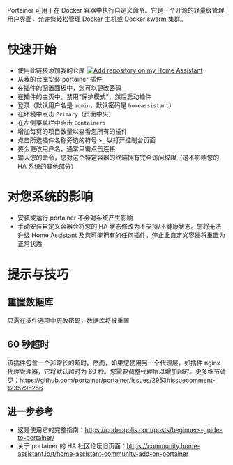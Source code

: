 Portainer 可用于在 Docker 容器中执行自定义命令。它是一个开源的轻量级管理用户界面，允许您轻松管理 Docker 主机或 Docker swarm 集群。

# 快速开始
- 使用此链接添加我的仓库
[![Add repository on my Home Assistant][repository-badge]][repository-url]
- 从我的仓库安装 portainer 插件
- 在插件的配置面板中，您可以更改密码
- 在插件的主页中，禁用“保护模式”，然后启动插件
- 登录（默认用户名是 `admin`，默认密码是 `homeassistant`）
- 在环境中点击 `Primary`（页面中央）
- 在左侧菜单栏中点击 `Containers`
- 增加每页的项目数量以查看您所有的插件
- 点击所选插件名称旁边的符号 `>_` 以打开控制台页面
- 要么更改用户名，通常只需点击连接
- 输入您的命令，您对这个特定容器的终端拥有完全访问权限（这不影响您的 HA 系统的其他部分）

# 对您系统的影响
- 安装或运行 portainer 不会对系统产生影响
- 手动安装自定义容器会将您的 HA 状态修改为不支持/不健康状态。您将无法升级 Home Assistant 及您可能拥有的任何插件。停止此自定义容器将重置为正常状态

# 提示与技巧

## 重置数据库
只需在插件选项中更改密码，数据库将被重置

## 60 秒超时
该插件包含一个非常长的超时。然而，如果您使用另一个代理层，如插件 nginx 代理管理器，它将默认超时为 60 秒。您需要调整代理层以增加超时。更多细节请见：https://github.com/portainer/portainer/issues/2953#issuecomment-1235795256

## 进一步参考
- 这是使用它的完整指南：https://codeopolis.com/posts/beginners-guide-to-portainer/
- 关于 portainer 的 HA 社区论坛旧页面：https://community.home-assistant.io/t/home-assistant-community-add-on-portainer

[repository-badge]: https://img.shields.io/badge/Add%20repository%20to%20my-Home%20Assistant-41BDF5?logo=home-assistant&style=for-the-badge
[repository-url]: https://my.home-assistant.io/redirect/supervisor_add_addon_repository/?repository_url=https%3A%2F%2Fgithub.com%2Falexbelgium%2Fhassio-addons